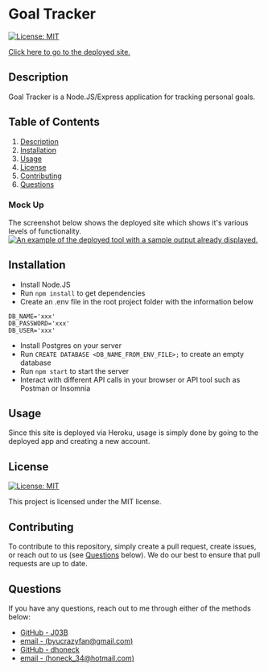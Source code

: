 # Goal Tracker

[![License: MIT](https://img.shields.io/badge/License-MIT-yellow.svg)](https://opensource.org/licenses/MIT)

[Click here to go to the deployed site.](https://express-goal-tracker.herokuapp.com/)

## Description
Goal Tracker is a Node.JS/Express application for tracking personal goals.

## Table of Contents

1. [Description](#description)
2. [Installation](#installation)
3. [Usage](#usage)
4. [License](#license)
5. [Contributing](#contributing)
6. [Questions](#questions)

### Mock Up

The screenshot below shows the deployed site which shows it's various levels of functionality.
[![An example of the deployed tool with a sample output already displayed.](./assets/mockup-demo.gif)](./assets/mockup-demo.gif)

## Installation
* Install Node.JS
* Run `npm install` to get dependencies
* Create an .env file in the root project folder with the information below
```
DB_NAME='xxx'
DB_PASSWORD='xxx'
DB_USER='xxx'
```
* Install Postgres on your server
* Run `CREATE DATABASE <DB_NAME_FROM_ENV_FILE>;` to create an empty database
* Run `npm start` to start the server
* Interact with different API calls in your browser or API tool such as Postman or Insomnia

## Usage

Since this site is deployed via Heroku, usage is simply done by going to the deployed app and creating a new account. 

## License

[![License: MIT](https://img.shields.io/badge/License-MIT-yellow.svg)](https://opensource.org/licenses/MIT)

This project is licensed under the MIT license.

## Contributing

To contribute to this repository, simply create a pull request, create issues, or reach out to us (see [Questions](#questions) below). We do our best to ensure that pull requests are up to date. 

## Questions

If you have any questions, reach out to me through either of the methods below:
- [GitHub - J03B](https://github.com/J03B/)
- [email - (byucrazyfan@gmail.com)](mailto:byucrazyfan@gmail.com)
- [GitHub - dhoneck](https://github.com/dhoneck/)
- [email - (honeck_34@hotmail.com)](mailto:honeck_34@hotmail.com)

